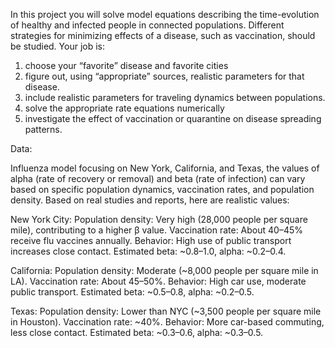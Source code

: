 In this project you will solve model equations describing the time-evolution of healthy and
infected people in connected populations.
Different strategies for minimizing effects of a disease, such as vaccination, should be
studied.
Your job is:
1. choose your “favorite” disease and favorite cities
2. figure out, using “appropriate” sources, realistic parameters for that disease.
3. include realistic parameters for traveling dynamics between populations.
4. solve the appropriate rate equations numerically
5. investigate the effect of vaccination or quarantine on disease spreading patterns.


Data:

Influenza model focusing on New York, California, and Texas, the values of alpha (rate of recovery or removal) and beta (rate of infection) can vary based on specific population dynamics, vaccination rates, and population density. Based on real studies and reports, here are realistic values:

New York City:
Population density: Very high (28,000 people per square mile), contributing to a higher β value.
Vaccination rate: About 40–45% receive flu vaccines annually.
Behavior: High use of public transport increases close contact.
Estimated beta: ~0.8–1.0, alpha: ~0.2–0.4.

California:
Population density: Moderate (~8,000 people per square mile in LA).
Vaccination rate: About 45–50%.
Behavior: High car use, moderate public transport.
Estimated beta: ~0.5–0.8, alpha: ~0.2–0.5.

Texas:
Population density: Lower than NYC (~3,500 people per square mile in Houston).
Vaccination rate: ~40%.
Behavior: More car-based commuting, less close contact.
Estimated beta: ~0.3–0.6, alpha: ~0.3–0.5.